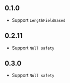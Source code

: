 ## 0.1.0

* Support `LengthFieldBased`

## 0.2.11

* Support `Null safety`

## 0.3.0

* Support `Null safety`